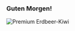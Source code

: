 ### Guten Morgen!


![Premium Erdbeer-Kiwi](https://github.com/marekvonrogall/marekvonrogall/assets/110893394/4871897c-dd02-4dd3-bbbc-50dddc1d52cc)
